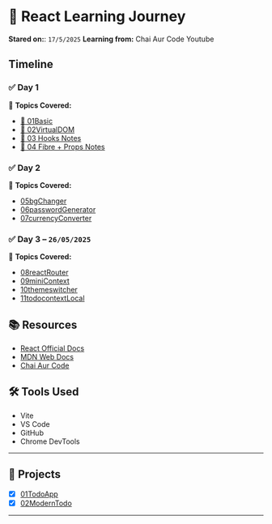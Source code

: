 # 📘 React Learning Journey


**Stared on:**: `17/5/2025`
**Learning from:** Chai Aur Code Youtube

## Timeline

### ✅ Day 1 
📌 **Topics Covered:**

- [📄 01Basic](01vitereact/README.md)
- [📄 02VirtualDOM](02custom_react/README.md)
- [📄 03 Hooks Notes](03CounterHook/README.md)
- [📄 04 Fibre + Props Notes](04TailwindProps/README.md)


### ✅ Day 2 
📌 **Topics Covered:**
- [05bgChanger](05bgChanger/README.md)
- [06passwordGenerator](06passwordGenerator/README.md)
- [07currencyConverter](07currencyConverter/README.md)



### ✅ Day 3 – `26/05/2025`
📌 **Topics Covered:**
- [08reactRouter](08reactRouter/README.md)
- [09miniContext](09miniContext/README.md)
- [10themeswitcher](10themeswitcher/README.md)
- [11todocontextLocal](11todocontextLocal/README.md)








## 📚 Resources

- [React Official Docs](https://react.dev)
- [MDN Web Docs](https://developer.mozilla.org)
- [Chai Aur Code](https://www.youtube.com/@ChaiAurCode)


## 🛠️ Tools Used

- Vite 
- VS Code
- GitHub
- Chrome DevTools

---


## 🎯 Projects

- [x] [01TodoApp](project/01TodoApp/)
- [x] [02ModernTodo](project/02ModernTodo/)

---